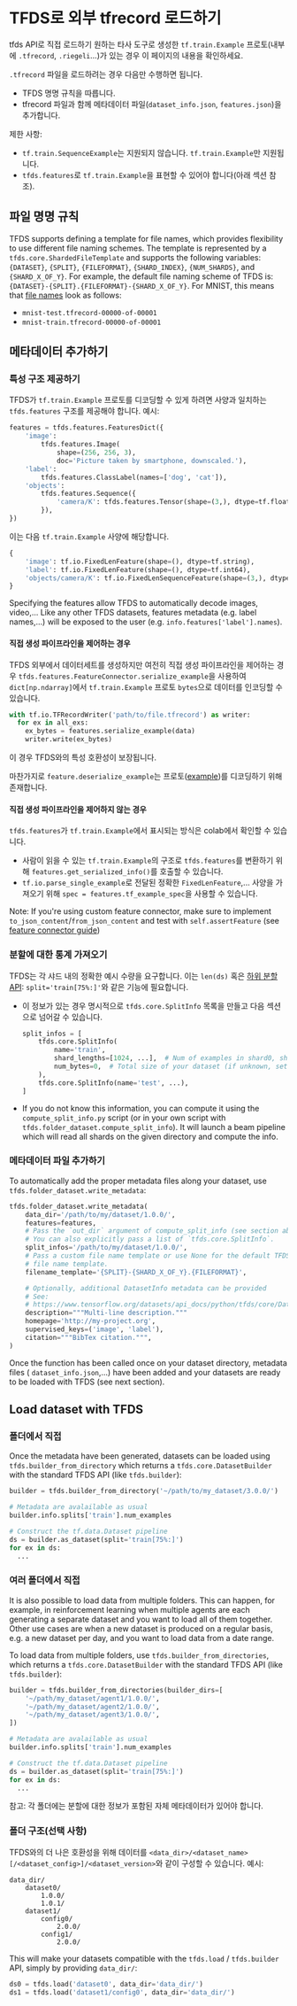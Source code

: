 # TFDS로 외부 tfrecord 로드하기

tfds API로 직접 로드하기 원하는 타사 도구로 생성한 `tf.train.Example` 프로토(내부에 `.tfrecord`, `.riegeli`...)가 있는 경우 이 페이지의 내용을 확인하세요.

`.tfrecord` 파일을 로드하려는 경우 다음만 수행하면 됩니다.

- TFDS 명명 규칙을 따릅니다.
- tfrecord 파일과 함께 메타데이터 파일(`dataset_info.json`, `features.json`)을 추가합니다.

제한 사항:

- `tf.train.SequenceExample`는 지원되지 않습니다. `tf.train.Example`만 지원됩니다.
- `tfds.features`로 `tf.train.Example`을 표현할 수 있어야 합니다(아래 섹션 참조).

## 파일 명명 규칙

TFDS supports defining a template for file names, which provides flexibility to use different file naming schemes. The template is represented by a `tfds.core.ShardedFileTemplate` and supports the following variables: `{DATASET}`, `{SPLIT}`, `{FILEFORMAT}`, `{SHARD_INDEX}`, `{NUM_SHARDS}`, and `{SHARD_X_OF_Y}`. For example, the default file naming scheme of TFDS is: `{DATASET}-{SPLIT}.{FILEFORMAT}-{SHARD_X_OF_Y}`. For MNIST, this means that [file names](https://console.cloud.google.com/storage/browser/tfds-data/datasets/mnist/3.0.1) look as follows:

- `mnist-test.tfrecord-00000-of-00001`
- `mnist-train.tfrecord-00000-of-00001`

## 메타데이터 추가하기

### 특성 구조 제공하기

TFDS가 `tf.train.Example` 프로토를 디코딩할 수 있게 하려면 사양과 일치하는 `tfds.features` 구조를 제공해야 합니다. 예시:

```python
features = tfds.features.FeaturesDict({
    'image':
        tfds.features.Image(
            shape=(256, 256, 3),
            doc='Picture taken by smartphone, downscaled.'),
    'label':
        tfds.features.ClassLabel(names=['dog', 'cat']),
    'objects':
        tfds.features.Sequence({
            'camera/K': tfds.features.Tensor(shape=(3,), dtype=tf.float32),
        }),
})
```

이는 다음 `tf.train.Example` 사양에 해당합니다.

```python
{
    'image': tf.io.FixedLenFeature(shape=(), dtype=tf.string),
    'label': tf.io.FixedLenFeature(shape=(), dtype=tf.int64),
    'objects/camera/K': tf.io.FixedLenSequenceFeature(shape=(3,), dtype=tf.int64),
}
```

Specifying the features allow TFDS to automatically decode images, video,... Like any other TFDS datasets, features metadata (e.g. label names,...) will be exposed to the user (e.g. `info.features['label'].names`).

#### 직접 생성 파이프라인을 제어하는 경우

TFDS 외부에서 데이터세트를 생성하지만 여전히 직접 생성 파이프라인을 제어하는 경우 `tfds.features.FeatureConnector.serialize_example`을 사용하여 `dict[np.ndarray]`에서 `tf.train.Example` 프로토 `bytes`으로 데이터를 인코딩할 수 있습니다.

```python
with tf.io.TFRecordWriter('path/to/file.tfrecord') as writer:
  for ex in all_exs:
    ex_bytes = features.serialize_example(data)
    writer.write(ex_bytes)
```

이 경우 TFDS와의 특성 호환성이 보장됩니다.

마찬가지로 `feature.deserialize_example`는 프로토([example](https://www.tensorflow.org/datasets/features#serializedeserialize_to_proto))를 디코딩하기 위해 존재합니다.

#### 직접 생성 파이프라인을 제어하지 않는 경우

`tfds.features`가 `tf.train.Example`에서 표시되는 방식은 colab에서 확인할 수 있습니다.

- 사람이 읽을 수 있는 `tf.train.Example`의 구조로 `tfds.features`를 변환하기 위해 `features.get_serialized_info()`를 호출할 수 있습니다.
- `tf.io.parse_single_example`로 전달된 정확한 `FixedLenFeature`,... 사양을 가져오기 위해 `spec = features.tf_example_spec`을 사용할 수 있습니다.

Note: If you're using custom feature connector, make sure to implement `to_json_content`/`from_json_content` and test with `self.assertFeature` (see [feature connector guide](https://www.tensorflow.org/datasets/features#create_your_own_tfdsfeaturesfeatureconnector))

### 분할에 대한 통계 가져오기

TFDS는 각 샤드 내의 정확한 예시 수량을 요구합니다. 이는 `len(ds)` 혹은 [하위 분할 API](https://www.tensorflow.org/datasets/splits): `split='train[75%:]'`와 같은 기능에 필요합니다.

- 이 정보가 있는 경우 명시적으로 `tfds.core.SplitInfo` 목록을 만들고 다음 섹션으로 넘어갈 수 있습니다.

    ```python
    split_infos = [
        tfds.core.SplitInfo(
            name='train',
            shard_lengths=[1024, ...],  # Num of examples in shard0, shard1,...
            num_bytes=0,  # Total size of your dataset (if unknown, set to 0)
        ),
        tfds.core.SplitInfo(name='test', ...),
    ]
    ```

- If you do not know this information, you can compute it using the `compute_split_info.py` script (or in your own script with `tfds.folder_dataset.compute_split_info`). It will launch a beam pipeline which will read all shards on the given directory and compute the info.

### 메타데이터 파일 추가하기

To automatically add the proper metadata files along your dataset, use `tfds.folder_dataset.write_metadata`:

```python
tfds.folder_dataset.write_metadata(
    data_dir='/path/to/my/dataset/1.0.0/',
    features=features,
    # Pass the `out_dir` argument of compute_split_info (see section above)
    # You can also explicitly pass a list of `tfds.core.SplitInfo`.
    split_infos='/path/to/my/dataset/1.0.0/',
    # Pass a custom file name template or use None for the default TFDS
    # file name template.
    filename_template='{SPLIT}-{SHARD_X_OF_Y}.{FILEFORMAT}',

    # Optionally, additional DatasetInfo metadata can be provided
    # See:
    # https://www.tensorflow.org/datasets/api_docs/python/tfds/core/DatasetInfo
    description="""Multi-line description."""
    homepage='http://my-project.org',
    supervised_keys=('image', 'label'),
    citation="""BibTex citation.""",
)
```

Once the function has been called once on your dataset directory, metadata files ( `dataset_info.json`,...) have been added and your datasets are ready to be loaded with TFDS (see next section).

## Load dataset with TFDS

### 폴더에서 직접

Once the metadata have been generated, datasets can be loaded using `tfds.builder_from_directory` which returns a `tfds.core.DatasetBuilder` with the standard TFDS API (like `tfds.builder`):

```python
builder = tfds.builder_from_directory('~/path/to/my_dataset/3.0.0/')

# Metadata are avalailable as usual
builder.info.splits['train'].num_examples

# Construct the tf.data.Dataset pipeline
ds = builder.as_dataset(split='train[75%:]')
for ex in ds:
  ...
```

### 여러 폴더에서 직접

It is also possible to load data from multiple folders. This can happen, for example, in reinforcement learning when multiple agents are each generating a separate dataset and you want to load all of them together. Other use cases are when a new dataset is produced on a regular basis, e.g. a new dataset per day, and you want to load data from a date range.

To load data from multiple folders, use `tfds.builder_from_directories`, which returns a `tfds.core.DatasetBuilder` with the standard TFDS API (like `tfds.builder`):

```python
builder = tfds.builder_from_directories(builder_dirs=[
    '~/path/my_dataset/agent1/1.0.0/',
    '~/path/my_dataset/agent2/1.0.0/',
    '~/path/my_dataset/agent3/1.0.0/',
])

# Metadata are avalailable as usual
builder.info.splits['train'].num_examples

# Construct the tf.data.Dataset pipeline
ds = builder.as_dataset(split='train[75%:]')
for ex in ds:
  ...
```

참고: 각 폴더에는 분할에 대한 정보가 포함된 자체 메타데이터가 있어야 합니다.

### 폴더 구조(선택 사항)

TFDS와의 더 나은 호환성을 위해 데이터를 `<data_dir>/<dataset_name>[/<dataset_config>]/<dataset_version>`와 같이 구성할 수 있습니다. 예시:

```
data_dir/
    dataset0/
        1.0.0/
        1.0.1/
    dataset1/
        config0/
            2.0.0/
        config1/
            2.0.0/
```

This will make your datasets compatible with the `tfds.load` / `tfds.builder` API, simply by providing `data_dir/`:

```python
ds0 = tfds.load('dataset0', data_dir='data_dir/')
ds1 = tfds.load('dataset1/config0', data_dir='data_dir/')
```
